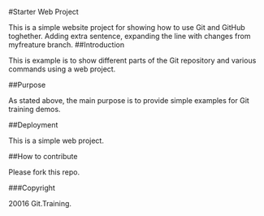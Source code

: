 #Starter Web Project

This is a simple website project for showing how to use Git and GitHub toghether. Adding extra sentence, expanding the line with changes from myfreature branch.
##Introduction

This is example is to show different parts of the Git repository and various commands using a web project.

##Purpose

As stated above, the main purpose is to provide simple examples for Git training demos.

##Deployment

This is a simple web project.

##How to contribute

Please fork this repo.

###Copyright

20016 Git.Training.